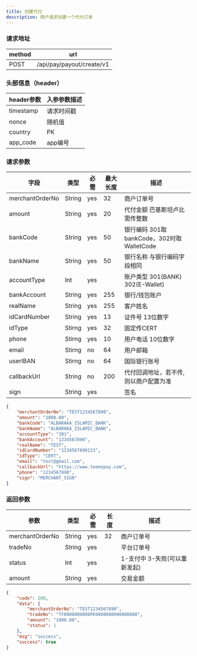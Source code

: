 ```yaml
---
title: 创建代付
description: 商户请求创建一个代付订单
---
```


### 请求地址

| method | url                       |
| ------ | ------------------------- |
| POST   | /api/pay/payout/create/v1 |

### 头部信息（header）

| header参数                  | 入参参数描述 |
|---------------------------|--------|
| timestamp                 | 请求时间戳  |
| nonce                     | 随机值    |
| country                   | PK |
| app_code                  | app编号  |

### 请求参数

| 字段              | 类型   | 必需  | 最大长度 | 描述                              |
|-----------------| ------ |-----|------|---------------------------------|
| merchantOrderNo | String | yes | 32   | 商户订单号                           |
| amount          | String | yes | 20   | 代付金额 巴基斯坦卢比 需传整数                |
| bankCode        | String | yes | 50   | 银行编码  301取bankCode，302时取WalletCode |
| bankName        | String | yes | 50   | 银行名称 与银行编码字段相同                  |
| accountType     | Int    | yes |      | 账户类型 301(BANK) 302(E-Wallet)    |
| bankAccount     | String | yes | 255  | 银行/钱包账户                         |
| realName        | String | yes | 255  | 客户姓名                            |
| idCardNumber    | String | yes | 13   | 证件号   13位数字                     |
| idType          | Stirng | yes | 32   | 固定传CERT                         |
| phone           | Stirng | yes | 10   | 用户电话  10位数字                     |
| email           | Stirng | no  | 64   | 用户邮箱                            |
| userIBAN        | Stirng | no  | 64   | 国际银行账号                          |
| callbackUrl     | String | no  | 200  | 代付回调地址，若不传, 则以商户配置为准            |
| sign            | String | yes |      | 签名                              |

```json title=请求示例
{
    "merchantOrderNo": "TEST1234567890",
    "amount": "1000.00",
    "bankCode": "ALBARAKA_ISLAMIC_BANK",
    "bankName": "ALBARAKA_ISLAMIC_BANK",
    "accountType": "301",
    "bankAccount": "1234567890",
    "realName": "TEST",
    "idCardNumber": "1234567890123",
    "idType": "CERT",
    "email": "test@gmail.com",
    "callbackUrl": "https://www.teemopay.com",
    "phone": "1234567890",
    "sign": "MERCHANT_SIGN"
}
```

### 返回参数

| 参数            | 类型   | 必需 | 长度 | 描述                          |
| --------------- | ------ | ---- | ---- | ----------------------------- |
| merchantOrderNo | String | yes  | 32   | 商户订单号                    |
| tradeNo         | String | yes  |      | 平台订单号                    |
| status          | Int | yes  |      | 1-支付中 3-失败(可以重新发起) |
| amount          | String | yes  |      | 交易金额                      |

```json title=返回示例
{
    "code": 200,
    "data": {
        "merchantOrderNo": "TEST1234567890",
        "tradeNo": "TF0000000000PK0000000000000000",
        "amount": "1000.00",
        "status": 1
    },
    "msg": "success",
    "success": true
}
```
